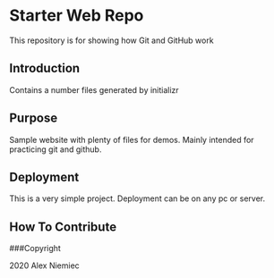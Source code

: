 # Starter Web Repo

This repository is for showing how Git and GitHub work

## Introduction

Contains a number files generated by initializr

## Purpose

Sample website with plenty of files for demos. Mainly intended for practicing git and github.

## Deployment

This is a very simple project. Deployment can be on any pc or server.

## How To Contribute

###Copyright

2020 Alex Niemiec
